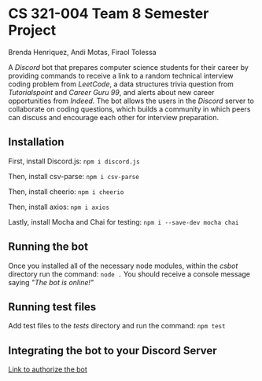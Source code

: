 
# CS 321-004 Team 8 Semester Project

Brenda Henriquez, Andi Motas, Firaol Tolessa

A *Discord* bot that prepares computer science students for their career by providing commands to receive a link to a random technical interview coding problem from *LeetCode*, a data structures trivia question from *Tutorialspoint* and *Career Guru 99*, and alerts about new career opportunities from *Indeed*. The bot allows the users in the *Discord* server to collaborate on coding questions, which builds a community in which peers can discuss and encourage each other for interview preparation. 

## Installation

First, install Discord.js:
`npm i discord.js`

Then, install csv-parse:
`npm i csv-parse`

Then, install cheerio:
`npm i cheerio`

Then, install axios:
`npm i axios`

Lastly, install Mocha and Chai for testing:
`npm i --save-dev mocha chai`

## Running the bot

Once you installed all of the necessary node modules, within the *csbot* directory run the command:
`node .`
You should receive a console message saying *"The bot is online!"*

## Running test files

Add test files to the *tests* directory and run the command:
`npm test`

## Integrating the bot to your Discord Server

[Link to authorize the bot](https://discord.com/api/oauth2/authorize?client_id=755569836977029211&permissions=22528&scope=bot)
